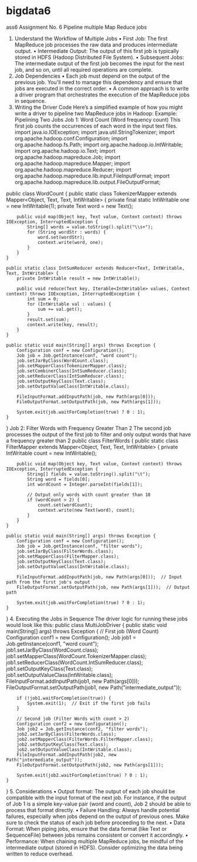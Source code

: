 # bigdata6
ass6
Assignment No. 6
Pipeline multiple Map Reduce jobs
1. Understand the Workflow of Multiple Jobs
•	First Job: The first MapReduce job processes the raw data and produces intermediate output.
•	Intermediate Output: The output of this first job is typically stored in HDFS (Hadoop Distributed File System).
•	Subsequent Jobs: The intermediate output of the first job becomes the input for the next job, and so on, until all required operations are complete.
2. Job Dependencies
•	Each job must depend on the output of the previous job. You'll need to manage this dependency and ensure that jobs are executed in the correct order.
•	A common approach is to write a driver program that orchestrates the execution of the MapReduce jobs in sequence.
3. Writing the Driver Code
Here’s a simplified example of how you might write a driver to pipeline two MapReduce jobs in Hadoop:
Example: Pipelining Two Jobs
Job 1: Word Count (Word frequency count)
This first job counts the occurrences of each word in the input text files.
import java.io.IOException;
import java.util.StringTokenizer;
import org.apache.hadoop.conf.Configuration;
import org.apache.hadoop.fs.Path;
import org.apache.hadoop.io.IntWritable;
import org.apache.hadoop.io.Text;
import org.apache.hadoop.mapreduce.Job;
import org.apache.hadoop.mapreduce.Mapper;
import org.apache.hadoop.mapreduce.Reducer;
import org.apache.hadoop.mapreduce.lib.input.FileInputFormat;
import org.apache.hadoop.mapreduce.lib.output.FileOutputFormat;

public class WordCount {
    public static class TokenizerMapper extends Mapper<Object, Text, Text, IntWritable> {
        private final static IntWritable one = new IntWritable(1);
        private Text word = new Text();

        public void map(Object key, Text value, Context context) throws IOException, InterruptedException {
            String[] words = value.toString().split("\\s+");
            for (String wordStr : words) {
                word.set(wordStr);
                context.write(word, one);
            }
        }
    }

    public static class IntSumReducer extends Reducer<Text, IntWritable, Text, IntWritable> {
        private IntWritable result = new IntWritable();

        public void reduce(Text key, Iterable<IntWritable> values, Context context) throws IOException, InterruptedException {
            int sum = 0;
            for (IntWritable val : values) {
                sum += val.get();
            }
            result.set(sum);
            context.write(key, result);
        }
    }

    public static void main(String[] args) throws Exception {
        Configuration conf = new Configuration();
        Job job = Job.getInstance(conf, "word count");
        job.setJarByClass(WordCount.class);
        job.setMapperClass(TokenizerMapper.class);
        job.setCombinerClass(IntSumReducer.class);
        job.setReducerClass(IntSumReducer.class);
        job.setOutputKeyClass(Text.class);
        job.setOutputValueClass(IntWritable.class);

        FileInputFormat.addInputPath(job, new Path(args[0]));
        FileOutputFormat.setOutputPath(job, new Path(args[1]));

        System.exit(job.waitForCompletion(true) ? 0 : 1);
    }
}
Job 2: Filter Words with Frequency Greater Than 2
The second job processes the output of the first job to filter and only output words that have a frequency greater than 2
public class FilterWords {
    public static class FilterMapper extends Mapper<Object, Text, Text, IntWritable> {
        private IntWritable count = new IntWritable();

        public void map(Object key, Text value, Context context) throws IOException, InterruptedException {
            String[] fields = value.toString().split("\t");
            String word = fields[0];
            int wordCount = Integer.parseInt(fields[1]);

            // Output only words with count greater than 10
            if (wordCount > 2) {
                count.set(wordCount);
                context.write(new Text(word), count);
            }
        }
    }

    public static void main(String[] args) throws Exception {
        Configuration conf = new Configuration();
        Job job = Job.getInstance(conf, "filter words");
        job.setJarByClass(FilterWords.class);
        job.setMapperClass(FilterMapper.class);
        job.setOutputKeyClass(Text.class);
        job.setOutputValueClass(IntWritable.class);

        FileInputFormat.addInputPath(job, new Path(args[0]));  // Input path from the first job's output
        FileOutputFormat.setOutputPath(job, new Path(args[1]));  // Output path

        System.exit(job.waitForCompletion(true) ? 0 : 1);
    }
}
4. Executing the Jobs in Sequence
The driver logic for running these jobs would look like this:
public class MultiJobDriver {
    public static void main(String[] args) throws Exception {
        // First job (Word Count)
        Configuration conf1 = new Configuration();
        Job job1 = Job.getInstance(conf1, "word count");
        job1.setJarByClass(WordCount.class);
        job1.setMapperClass(WordCount.TokenizerMapper.class);
        job1.setReducerClass(WordCount.IntSumReducer.class);
        job1.setOutputKeyClass(Text.class);
        job1.setOutputValueClass(IntWritable.class);
        FileInputFormat.addInputPath(job1, new Path(args[0]));
        FileOutputFormat.setOutputPath(job1, new Path("intermediate_output"));

        if (!job1.waitForCompletion(true)) {
            System.exit(1);  // Exit if the first job fails
        }

        // Second job (Filter Words with count > 2)
        Configuration conf2 = new Configuration();
        Job job2 = Job.getInstance(conf2, "filter words");
        job2.setJarByClass(FilterWords.class);
        job2.setMapperClass(FilterWords.FilterMapper.class);
        job2.setOutputKeyClass(Text.class);
        job2.setOutputValueClass(IntWritable.class);
        FileInputFormat.addInputPath(job2, new Path("intermediate_output"));
        FileOutputFormat.setOutputPath(job2, new Path(args[1]));

        System.exit(job2.waitForCompletion(true) ? 0 : 1);
    }
}
5. Considerations
•	Output format: The output of each job should be compatible with the input format of the next job. For instance, if the output of Job 1 is a simple key-value pair (word and count), Job 2 should be able to process that format directly.
•	Failure Handling: Always handle potential failures, especially when jobs depend on the output of previous ones. Make sure to check the status of each job before proceeding to the next.
•	Data Format: When piping jobs, ensure that the data format (like Text or SequenceFile) between jobs remains consistent or convert it accordingly.
•	Performance: When chaining multiple MapReduce jobs, be mindful of the intermediate output (stored in HDFS). Consider optimizing the data being written to reduce overhead.


